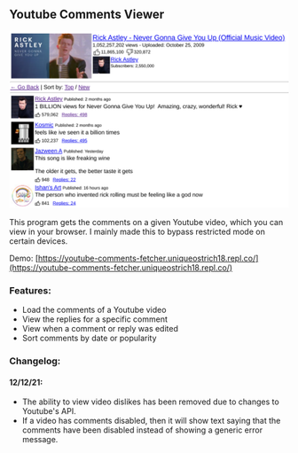 ## Youtube Comments Viewer
![Screenshot](https://raw.githubusercontent.com/ading2210/youtube-comments-viewer/main/static/images/screenshot1.png)

This program gets the comments on a given Youtube video, which you can view in your browser. I mainly made this to bypass restricted mode on certain devices.

Demo: [https://youtube-comments-fetcher.uniqueostrich18.repl.co/](https://youtube-comments-fetcher.uniqueostrich18.repl.co/)

### Features:
 - Load the comments of a Youtube video
 - View the replies for a specific comment
 - View when a comment or reply was edited
 - Sort comments by date or popularity
  
### Changelog:
#### 12/12/21:
 - The ability to view video dislikes has been removed due to changes to Youtube's API.
 - If a video has comments disabled, then it will show text saying that the comments have been disabled instead of showing a generic error message. 